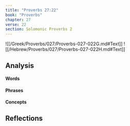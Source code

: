 ```yaml
---
title: "Proverbs 27:22"
book: "Proverbs"
chapter: 27
verse: 22
section: Solomonic Proverbs 2
---
```

![[/Greek/Proverbs/027/Proverbs-027-022G.md#Text]]
![[/Hebrew/Proverbs/027/Proverbs-027-022H.md#Text]]

## Analysis

#### Words

#### Phrases

#### Concepts

## Reflections
